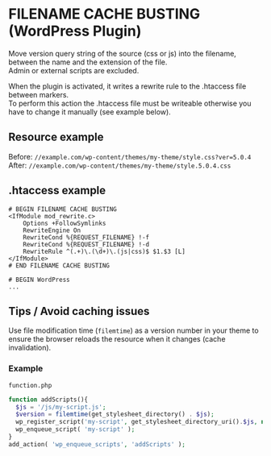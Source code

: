 # FILENAME CACHE BUSTING (WordPress Plugin)
Move version query string of the source (css or js) into the filename, between the name and the extension of the file.  
Admin or external scripts are excluded.

When the plugin is activated, it writes a rewrite rule to the .htaccess file between markers.  
To perform this action the .htaccess file must be writeable otherwise you have to change it manually (see example below).

## Resource example
Before: `//example.com/wp-content/themes/my-theme/style.css?ver=5.0.4`  
After: `//example.com/wp-content/themes/my-theme/style.5.0.4.css`

## .htaccess example
```
# BEGIN FILENAME CACHE BUSTING
<IfModule mod_rewrite.c>
	Options +FollowSymlinks
	RewriteEngine On
	RewriteCond %{REQUEST_FILENAME} !-f
	RewriteCond %{REQUEST_FILENAME} !-d
	RewriteRule ^(.+)\.(\d+)\.(js|css)$ $1.$3 [L]
</IfModule>
# END FILENAME CACHE BUSTING

# BEGIN WordPress
...
```

## Tips / Avoid caching issues
Use file modification time (`filemtime`) as a version number in your theme to ensure the browser reloads the resource when it changes (cache invalidation).

### Example
`function.php`
```php
function addScripts(){
  $js = '/js/my-script.js';
  $version = filemtime(get_stylesheet_directory() . $js);
  wp_register_script('my-script', get_stylesheet_directory_uri().$js, null, $version, true);
  wp_enqueue_script( 'my-script' );
}
add_action( 'wp_enqueue_scripts', 'addScripts' );
```